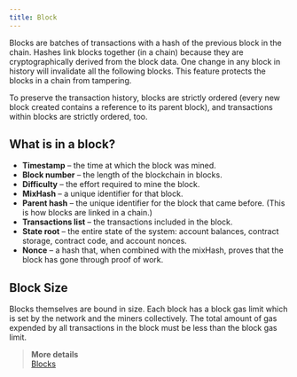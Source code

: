 ```yaml
---
title: Block
---
```


Blocks are batches of transactions with a hash of the previous block in the chain. Hashes link blocks together (in a chain) because they are cryptographically derived from the block data. One change in any block in history will invalidate all the following blocks. This feature protects the blocks in a chain from tampering.  

To preserve the transaction history, blocks are strictly ordered (every new block created contains a reference to its parent block), and transactions within blocks are strictly ordered, too.

## What is in a block?

* **Timestamp** – the time at which the block was mined.
* **Block number** – the length of the blockchain in blocks.
* **Difficulty** – the effort required to mine the block.
* **MixHash** – a unique identifier for that block.
* **Parent hash** – the unique identifier for the block that came before. (This is how blocks are linked in a chain.)
* **Transactions list** – the transactions included in the block.
* **State root** – the entire state of the system: account balances, contract storage, contract code, and account nonces.
* **Nonce** – a hash that, when combined with the mixHash, proves that the block has gone through proof of work.

## Block Size

Blocks themselves are bound in size. Each block has a block gas limit which is set by the network and the miners collectively. The total amount of gas expended by all transactions in the block must be less than the block gas limit.

> **More details**  
> [Blocks](https://ethereum.org/en/developers/docs/blocks/)
